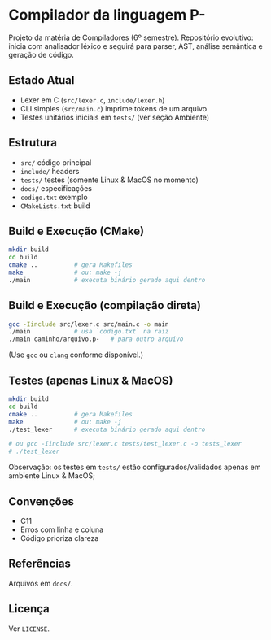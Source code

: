 # Compilador da linguagem P\-

Projeto da matéria de Compiladores (6º semestre). Repositório evolutivo: inicia com analisador léxico e seguirá para parser, AST, análise semântica e geração de código.

## Estado Atual
- Lexer em C (`src/lexer.c`, `include/lexer.h`)
- CLI simples (`src/main.c`) imprime tokens de um arquivo
- Testes unitários iniciais em `tests/` (ver seção Ambiente)

## Estrutura
- `src/` código principal
- `include/` headers
- `tests/` testes (somente Linux & MacOS no momento)
- `docs/` especificações
- `codigo.txt` exemplo
- `CMakeLists.txt` build

## Build e Execução (CMake)
```bash
mkdir build
cd build
cmake ..          # gera Makefiles
make              # ou: make -j
./main            # executa binário gerado aqui dentro
```

## Build e Execução (compilação direta)
```bash
gcc -Iinclude src/lexer.c src/main.c -o main
./main            # usa `codigo.txt` na raiz
./main caminho/arquivo.p-   # para outro arquivo
```
(Use `gcc` ou `clang` conforme disponível.)

## Testes (apenas Linux & MacOS)
```bash
mkdir build
cd build
cmake ..          # gera Makefiles
make              # ou: make -j
./test_lexer      # executa binário gerado aqui dentro

# ou gcc -Iinclude src/lexer.c tests/test_lexer.c -o tests_lexer
# ./test_lexer
```
Observação: os testes em `tests/` estão configurados/validados apenas em ambiente Linux & MacOS;

## Convenções
- C11
- Erros com linha e coluna
- Código prioriza clareza

## Referências
Arquivos em `docs/`.

## Licença
Ver `LICENSE`.